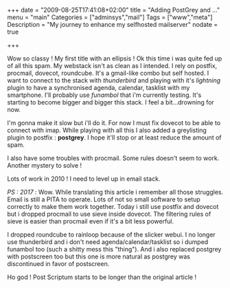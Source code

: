 +++
date = "2009-08-25T17:41:08+02:00"
title = "Adding PostGrey and …"
menu = "main"
Categories = ["adminsys","mail"]
Tags = ["www","meta"]
Description = "My journey to enhance my selfhosted mailserver"
nodate = true

+++

Wow so classy ! My first title with an ellipsis ! Ok this time i was quite fed up of all this spam. My webstack isn't as clean as I intended. I rely on postfix, procmail, dovecot, roundcube. It's a gmail-like combo but self hosted. I want to connect to the stack with *thunderbird* and playing with it's *lightning* plugin to have a synchronised agenda, calendar, tasklist with my smartphone. I'll probably use *funambol* that i'm currently testing. It's starting to become bigger and bigger this stack. I feel a bit…drowning for now.

I'm gonna make it slow but i'll do it. For now I must fix dovecot to be able to connect with imap. While playing with all this I also added a greylisting plugin to postfix : **postgrey**. I hope it'll stop or at least reduce the amount of spam.

I also have some troubles with procmail. Some rules doesn't seem to work. Another mystery to solve !

Lots of work in 2010 ! I need to level up in email stack.

*PS : 2017 :* Wow. While translating this article i remember all those struggles. Email is still a PITA to operate. Lots of not so small software to setup correctly to make them work together. Today i still use postfix and dovecot but i dropped procmail to use sieve inside dovecot. The filtering rules of sieve is easier than procmail even if it's a bit less powerful.

I dropped roundcube to rainloop because of the slicker webui. I no longer use thunderbird and i don't need agenda/calendar/tasklist so i dumped funambol too (such a shitty mess this "thing"). And i also replaced postgrey with postscreen too but this one is more natural as postgrey was discontinued in favor of postscreen.

Ho god ! Post Scriptum starts to be longer than the original article !
